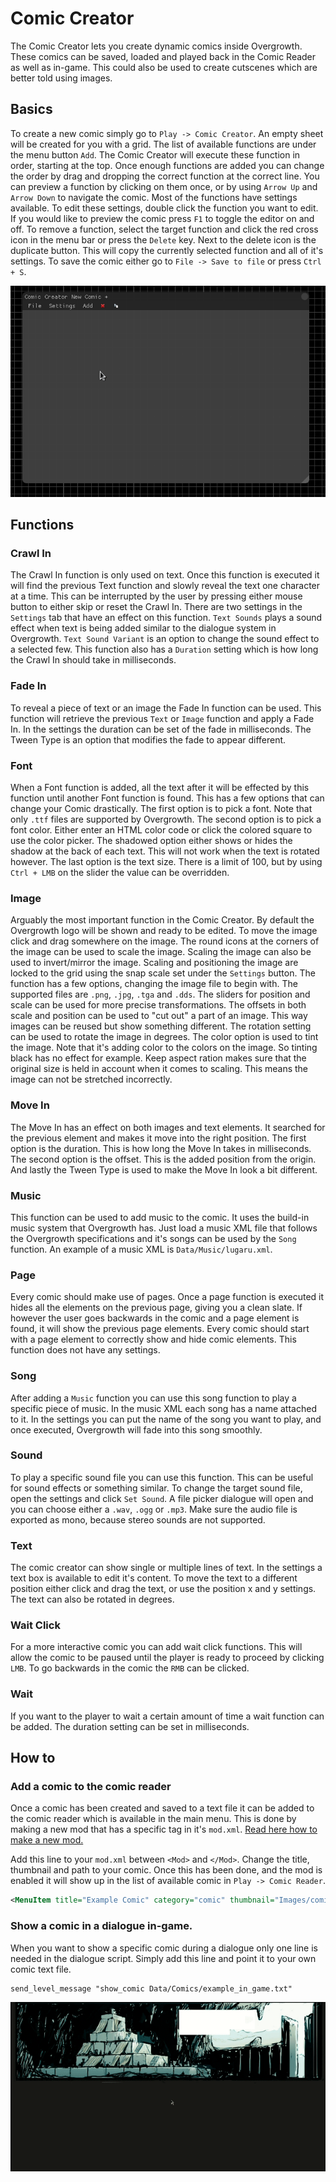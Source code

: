 # Comic Creator

The Comic Creator lets you create dynamic comics inside Overgrowth. These comics can be saved, loaded and played back in the Comic Reader as well as in-game. This could also be used to create cutscenes which are better told using images.

## Basics
To create a new comic simply go to ``Play -> Comic Creator``. An empty sheet will be created for you with a grid. The list of available functions are under the menu button ``Add``. The Comic Creator will execute these function in order, starting at the top. Once enough functions are added you can change the order by drag and dropping the correct function at the correct line. You can preview a function by clicking on them once, or by using ``Arrow Up`` and ``Arrow Down`` to navigate the comic. Most of the functions have settings available. To edit these settings, double click the function you want to edit. If you would like to preview the comic press ``F1`` to toggle the editor on and off. To remove a function, select the target function and click the red cross icon in the menu bar or press the ``Delete`` key. Next to the delete icon is the duplicate button. This will copy the currently selected function and all of it's settings. To save the comic either go to ``File -> Save to file`` or press ``Ctrl + S``.

![editor showcase](editor_showcase.gif "Editor Showcase")

## Functions

### Crawl In
The Crawl In function is only used on text. Once this function is executed it will find the previous Text function and slowly reveal the text one character at a time. This can be interrupted by the user by pressing either mouse button to either skip or reset the Crawl In. There are two settings in the ``Settings`` tab that have an effect on this function. ``Text Sounds`` plays a sound effect when text is being added similar to the dialogue system in Overgrowth. ``Text Sound Variant`` is an option to change the sound effect to a selected few. This function also has a ``Duration`` setting which is how long the Crawl In should take in milliseconds.

### Fade In
To reveal a piece of text or an image the Fade In function can be used. This function will retrieve the previous ``Text`` or ``Image`` function and apply a Fade In. In the settings the duration can be set of the fade in milliseconds. The Tween Type is an option that modifies the fade to appear different.

### Font
When a Font function is added, all the text after it will be effected by this function until another Font function is found. This has a few options that can change your Comic drastically. The first option is to pick a font. Note that only ``.ttf`` files are supported by Overgrowth. The second option is to pick a font color. Either enter an HTML color code or click the colored square to use the color picker. The shadowed option either shows or hides the shadow at the back of each text. This will not work when the text is rotated however. The last option is the text size. There is a limit of 100, but by using ``Ctrl + LMB`` on the slider the value can be overridden.

### Image
Arguably the most important function in the Comic Creator. By default the Overgrowth logo will be shown and ready to be edited. To move the image click and drag somewhere on the image. The round icons at the corners of the image can be used to scale the image. Scaling the image can also be used to invert/mirror the image. Scaling and positioning the image are locked to the grid using the snap scale set under the ``Settings`` button. The function has a few options, changing the image file to begin with. The supported files are ``.png``, ``.jpg``, ``.tga`` and `.dds`. The sliders for position and scale can be used for more precise transformations. The offsets in both scale and position can be used to "cut out" a part of an image. This way images can be reused but show something different. The rotation setting can be used to rotate the image in degrees. The color option is used to tint the image. Note that it's adding color to the colors on the image. So tinting black has no effect for example. Keep aspect ration makes sure that the original size is held in account when it comes to scaling. This means the image can not be stretched incorrectly.

### Move In
The Move In has an effect on both images and text elements. It searched for the previous element and makes it move into the right position. The first option is the duration. This is how long the Move In takes in milliseconds. The second option is the offset. This is the added position from the origin. And lastly the Tween Type is used to make the Move In look a bit different.

### Music
This function can be used to add music to the comic. It uses the build-in music system that Overgrowth has. Just load a music XML file that follows the Overgrowth specifications and it's songs can be used by the ``Song`` function. An example of a music XML is ``Data/Music/lugaru.xml``.

### Page
Every comic should make use of pages. Once a page function is executed it hides all the elements on the previous page, giving you a clean slate. If however the user goes backwards in the comic and a page element is found, it will show the previous page elements. Every comic should start with a page element to correctly show and hide comic elements. This function does not have any settings.

### Song
After adding a ``Music`` function you can use this song function to play a specific piece of music. In the music XML each song has a name attached to it. In the settings you can put the name of the song you want to play, and once executed, Overgrowth will fade into this song smoothly.

### Sound
To play a specific sound file you can use this function. This can be useful for sound effects or something similar. To change the target sound file, open the settings and click ``Set Sound``. A file picker dialogue will open and you can choose either a ``.wav``, ``.ogg`` or ``.mp3``. Make sure the audio file is exported as mono, because stereo sounds are not supported.

### Text
The comic creator can show single or multiple lines of text. In the settings a text box is available to edit it's content. To move the text to a different position either click and drag the text, or use the position x and y settings. The text can also be rotated in degrees.

### Wait Click
For a more interactive comic you can add wait click functions. This will allow the comic to be paused until the player is ready to proceed by clicking ``LMB``. To go backwards in the comic the ``RMB`` can be clicked.

### Wait
If you want to the player to wait a certain amount of time a wait function can be added. The duration setting can be set in milliseconds.


## How to

### Add a comic to the comic reader
Once a comic has been created and saved to a text file it can be added to the comic reader which is available in the main menu. This is done by making a new mod that has a specific tag in it's ``mod.xml``.
[Read here how to make a new mod.](http://wiki.wolfire.com/index.php/Creating_a_new_Mod)

Add this line to your ``mod.xml`` between ``<Mod>`` and ``</Mod>``. Change the title, thumbnail and path to your comic. Once this has been done, and the mod is enabled it will show up in the list of available comic in ``Play -> Comic Reader``.
```xml
<MenuItem title="Example Comic" category="comic" thumbnail="Images/comic_reader_full.jpg">Data/Comics/example_in_menu.txt</MenuItem>
```

### Show a comic in a dialogue in-game.
When you want to show a specific comic during a dialogue only one line is needed in the dialogue script. Simply add this line and point it to your own comic text file.
```
send_level_message "show_comic Data/Comics/example_in_game.txt"
```
![reader showcase](reader_showcase.gif "Reader Showcase")
